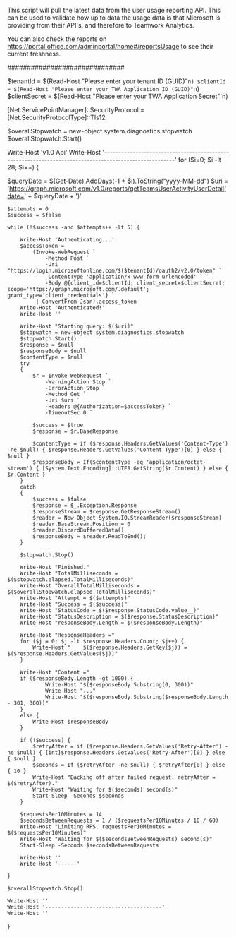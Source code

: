 
This script will pull the latest data from the user usage reporting API. This can be used to validate how up to data the usage data is that Microsoft is providing from their API's, and therefore to Teamwork Analytics.

You can also check the reports on https://portal.office.com/adminportal/home#/reportsUsage to see their current freshness.

##############################

$tenantId = $(Read-Host "Please enter your tenant ID (GUID)"`n)
$clientId = $(Read-Host "Please enter your TWA Application ID (GUID)"`n)
$clientSecret = $(Read-Host "Please enter your TWA Application Secret"`n)

[Net.ServicePointManager]::SecurityProtocol = [Net.SecurityProtocolType]::Tls12

$overallStopwatch = new-object system.diagnostics.stopwatch
$overallStopwatch.Start()

Write-Host 'v1.0 Api'
Write-Host '-------------------------------------------------------------------------------------------------------'
for ($i=0; $i -lt 28; $i++) {

$queryDate = $(Get-Date).AddDays(-1 * $i).ToString("yyyy-MM-dd")
$uri = 'https://graph.microsoft.com/v1.0/reports/getTeamsUserActivityUserDetail(date=' + $queryDate + ')'

    $attempts = 0
    $success = $false

    while (!$success -and $attempts++ -lt 5) {

        Write-Host 'Authenticating...'
        $accessToken =
            (Invoke-WebRequest `
                -Method Post `
                -Uri "https://login.microsoftonline.com/$($tenantId)/oauth2/v2.0/token" `
                -ContentType 'application/x-www-form-urlencoded' `
                -Body @{client_id=$clientId; client_secret=$clientSecret; scope='https://graph.microsoft.com/.default'; grant_type='client_credentials'} `
             | ConvertFrom-Json).access_token
        Write-Host 'Authenticated!'
        Write-Host ''

        Write-Host "Starting query: $($uri)"
        $stopwatch = new-object system.diagnostics.stopwatch
        $stopwatch.Start()
        $response = $null
        $responseBody = $null
        $contentType = $null
        try
        {
            $r = Invoke-WebRequest `
                -WarningAction Stop `
                -ErrorAction Stop `
                -Method Get `
                -Uri $uri `
                -Headers @{Authorization=$accessToken} `
                -TimeoutSec 0 `
                              
            $success = $true
            $response = $r.BaseResponse
            
            $contentType = if ($response.Headers.GetValues('Content-Type') -ne $null) { $response.Headers.GetValues('Content-Type')[0] } else { $null }
            $responseBody = If($contentType -eq 'application/octet-stream') { [System.Text.Encoding]::UTF8.GetString($r.Content) } else { $r.Content }
        }
        catch
        {
            $success = $false
            $response = $_.Exception.Response
            $responseStream = $response.GetResponseStream()
            $reader = New-Object System.IO.StreamReader($responseStream)
            $reader.BaseStream.Position = 0
            $reader.DiscardBufferedData()
            $responseBody = $reader.ReadToEnd();
        }

        $stopwatch.Stop()

        Write-Host "Finished."
        Write-Host "TotalMilliseconds = $($stopwatch.elapsed.TotalMilliseconds)"
        Write-Host "OverallTotalMilliseconds = $($overallStopwatch.elapsed.TotalMilliseconds)"
        Write-Host "Attempt = $($attempts)"
        Write-Host "Success = $($success)"
        Write-Host "StatusCode = $($response.StatusCode.value__)"
        Write-Host "StatusDescription = $($response.StatusDescription)"
        Write-Host "responseBody.Length = $($responseBody.Length)"
        
        Write-Host "ResponseHeaders ="
        for ($j = 0; $j -lt $response.Headers.Count; $j++) {
            Write-Host "    $($response.Headers.GetKey($j)) = $($response.Headers.GetValues($j))"
        }
        
        Write-Host "Content ="
        if ($responseBody.Length -gt 1000) {
                Write-Host "$($responseBody.Substring(0, 300))"
                Write-Host "..."
                Write-Host "$($responseBody.Substring($responseBody.Length - 301, 300))"
        }
        else {
            Write-Host $responseBody                
        }

        if (!$success) {
            $retryAfter = if ($response.Headers.GetValues('Retry-After') -ne $null) { [int]$response.Headers.GetValues('Retry-After')[0] } else { $null }
            $seconds = If ($retryAfter -ne $null) { $retryAfter[0] } else { 10 }
            Write-Host "Backing off after failed request. retryAfter = $($retryAfter)."
            Write-Host "Waiting for $($seconds) second(s)"
            Start-Sleep -Seconds $seconds
        }

        $requestsPer10Minutes = 14
        $secondsBetweenRequests = 1 / ($requestsPer10Minutes / 10 / 60)
        Write-Host "Limiting RPS. requestsPer10Minutes = $($requestsPer10Minutes)"
        Write-Host "Waiting for $($secondsBetweenRequests) second(s)"
        Start-Sleep -Seconds $secondsBetweenRequests

        Write-Host ''
        Write-Host '------'

    }

    $overallStopwatch.Stop()

    Write-Host ''
    Write-Host '-------------------------------------'
    Write-Host ''
    
}

